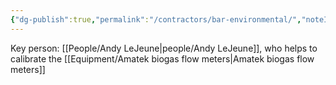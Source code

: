 ```yaml
---
{"dg-publish":true,"permalink":"/contractors/bar-environmental/","noteIcon":"","created":"2025-07-07T14:23:44.142-05:00"}
---
```


Key person: [[People/Andy LeJeune\|people/Andy LeJeune]], who helps to calibrate the [[Equipment/Amatek biogas flow meters\|Amatek biogas flow meters]]